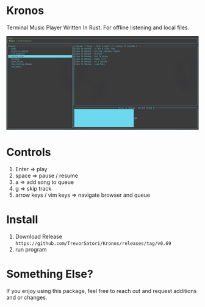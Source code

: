 # Kronos
Terminal Music Player Written In Rust. For offline listening and local files.

![Alt text](Kronos.png?raw=true "Title")

# Controls
1. Enter => play
2. space => pause / resume
3. a => add song to queue
4. g => skip track
5. arrow keys / vim keys => navigate browser and queue 

# Install

1. Download Release 
``
    https://github.com/TrevorSatori/Kronos/releases/tag/v0.69
``
2. run program

# Something Else? 

If you enjoy using this package, feel free to reach out and request additions and or changes. 



